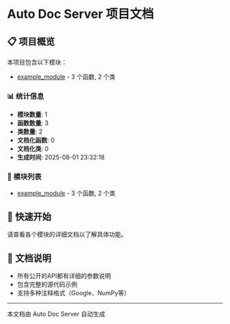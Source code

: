# Auto Doc Server 项目文档

## 📋 项目概览

本项目包含以下模块：

- [example_module](./example_module.md) - 3 个函数, 2 个类

### 📊 统计信息

- **模块数量**: 1
- **函数数量**: 3
- **类数量**: 2
- **文档化函数**: 0
- **文档化类**: 0
- **生成时间**: 2025-08-01 23:32:18

### 📁 模块列表

- [example_module](./example_module.md) - 3 个函数, 2 个类

## 🚀 快速开始

请查看各个模块的详细文档以了解具体功能。

## 📝 文档说明

- 所有公开的API都有详细的参数说明
- 包含完整的源代码示例
- 支持多种注释格式（Google、NumPy等）

---
本文档由 Auto Doc Server 自动生成
 